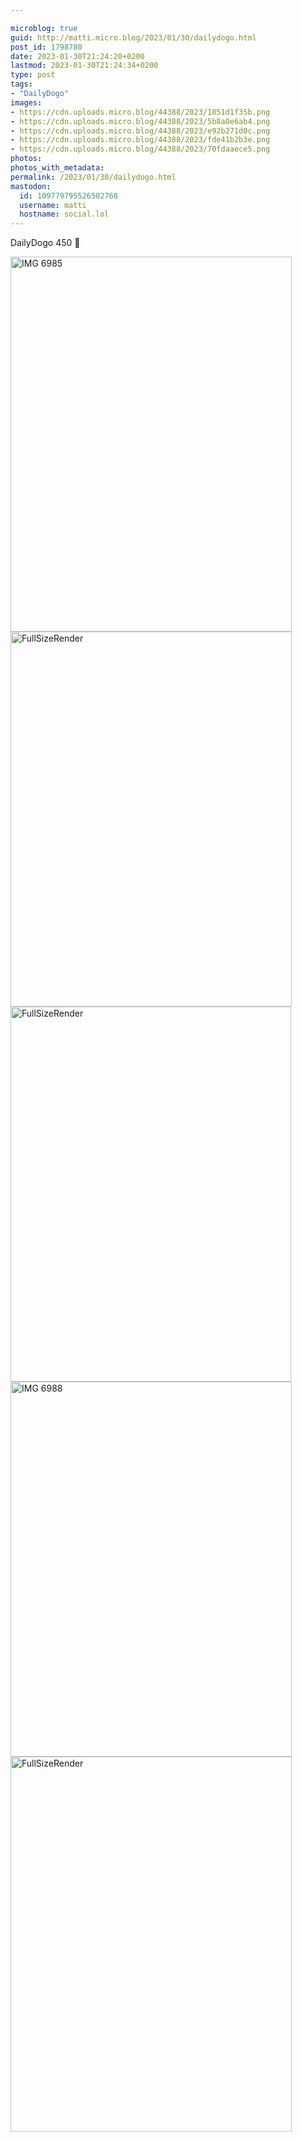 ```yaml
---

microblog: true
guid: http://matti.micro.blog/2023/01/30/dailydogo.html
post_id: 1798780
date: 2023-01-30T21:24:20+0200
lastmod: 2023-01-30T21:24:34+0200
type: post
tags:
- "DailyDogo"
images:
- https://cdn.uploads.micro.blog/44388/2023/1851d1f35b.png
- https://cdn.uploads.micro.blog/44388/2023/5b8a0e6ab4.png
- https://cdn.uploads.micro.blog/44388/2023/e92b271d0c.png
- https://cdn.uploads.micro.blog/44388/2023/fde41b2b3e.png
- https://cdn.uploads.micro.blog/44388/2023/70fdaaece5.png
photos:
photos_with_metadata:
permalink: /2023/01/30/dailydogo.html
mastodon:
  id: 109779795526502768
  username: matti
  hostname: social.lol
---
```

DailyDogo 450 🐶

<img src="/media/uploads/2023/1851d1f35b.png" alt="IMG 6985" title="IMG_6985.png" border="0" width="450" height="600" />

<img src="/media/uploads/2023/5b8a0e6ab4.png" alt="FullSizeRender" title="FullSizeRender.png" border="0" width="450" height="600" />

<img src="/media/uploads/2023/e92b271d0c.png" alt="FullSizeRender" title="FullSizeRender.png" border="0" width="449" height="600" />

<img src="/media/uploads/2023/fde41b2b3e.png" alt="IMG 6988" title="IMG_6988.png" border="0" width="450" height="600" />

<img src="/media/uploads/2023/70fdaaece5.png" alt="FullSizeRender" title="FullSizeRender.png" border="0" width="450" height="600" />
